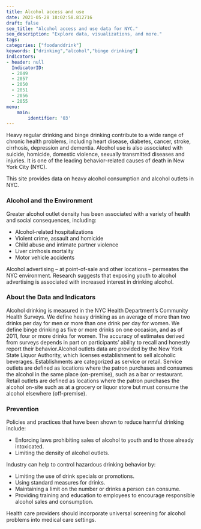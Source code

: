 ```yaml
---
title: Alcohol access and use
date: 2021-05-28 18:02:58.812716
draft: false
seo_title: "Alcohol access and use data for NYC."
seo_description: "Explore data, visualizations, and more."
tags: 
categories: ["foodanddrink"]
keywords: ["drinking","alcohol","binge drinking"]
indicators:
- header: null
  IndicatorID:
  - 2049
  - 2057
  - 2050
  - 2051
  - 2056
  - 2055
menu:
    main:
        identifier: '03'
---
```


Heavy regular drinking and binge drinking contribute to a wide range of chronic health problems, including heart disease, diabetes, cancer, stroke, cirrhosis, depression and dementia. Alcohol use is also associated with suicide, homicide, domestic violence, sexually transmitted diseases and injuries. It is one of the leading behavior-related causes of death in New York City (NYC).

This site provides data on heavy alcohol consumption and alcohol outlets in NYC.

### Alcohol and the Environment
Greater alcohol outlet density has been associated with a variety of health and social consequences, including:

* Alcohol-related hospitalizations
* Violent crime, assault and homicide
* Child abuse and intimate partner violence
* Liver cirrhosis mortality
* Motor vehicle accidents

Alcohol advertising – at point-of-sale and other locations – permeates the NYC environment. Research suggests that exposing youth to alcohol advertising is associated with increased interest in drinking alcohol.   
  
### About the Data and Indicators
Alcohol drinking is measured in the NYC Health Department’s Community Health Surveys. We define heavy drinking as an average of more than two drinks per day for men or more than one drink per day for women. We define binge drinking as five or more drinks on one occasion, and as of 2011, four or more drinks for women. The accuracy of estimates derived from surveys depends in part on participants’ ability to recall and honestly report their behavior.Alcohol outlets data are provided by the New York State Liquor Authority, which licenses establishment to sell alcoholic beverages. Establishments are categorized as service or retail. Service outlets are defined as locations where the patron purchases and consumes the alcohol in the same place (on-premise), such as a bar or restaurant. Retail outlets are defined as locations where the patron purchases the alcohol on-site such as at a grocery or liquor store but must consume the alcohol elsewhere (off-premise).

### Prevention
Policies and practices that have been shown to reduce harmful drinking include:
* Enforcing laws prohibiting sales of alcohol to youth and to those already intoxicated.
* Limiting the density of alcohol outlets.

Industry can help to control hazardous drinking behavior by:
* Limiting the use of drink specials or promotions.
* Using standard measures for drinks.
* Maintaining a limit on the number or drinks a person can consume.
* Providing training and education to employees to encourage responsible alcohol sales and consumption.

Health care providers should incorporate universal screening for alcohol problems into medical care settings.
